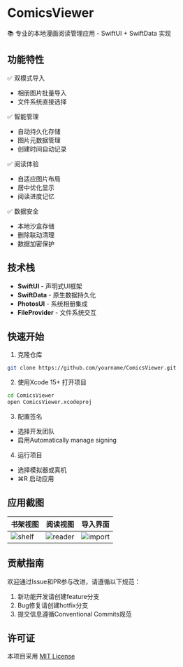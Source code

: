 # ComicsViewer

📚 专业的本地漫画阅读管理应用 - SwiftUI + SwiftData 实现

## 功能特性

✅ 双模式导入
- 相册图片批量导入
- 文件系统直接选择

✅ 智能管理
- 自动持久化存储
- 图片元数据管理
- 创建时间自动记录

✅ 阅读体验
- 自适应图片布局
- 居中优化显示
- 阅读进度记忆

✅ 数据安全
- 本地沙盒存储
- 删除联动清理
- 数据加密保护

## 技术栈

- **SwiftUI** - 声明式UI框架
- **SwiftData** - 原生数据持久化
- **PhotosUI** - 系统相册集成
- **FileProvider** - 文件系统交互

## 快速开始

1. 克隆仓库
```bash
git clone https://github.com/yourname/ComicsViewer.git
```

2. 使用Xcode 15+ 打开项目
```bash
cd ComicsViewer
open ComicsViewer.xcodeproj
```

3. 配置签名
- 选择开发团队
- 启用Automatically manage signing

4. 运行项目
- 选择模拟器或真机
- ⌘R 启动应用

## 应用截图

| 书架视图 | 阅读视图 | 导入界面 |
|---------|---------|---------|
| ![shelf](screenshots/shelf.png) | ![reader](screenshots/reader.png) | ![import](screenshots/import.png) |

## 贡献指南

欢迎通过Issue和PR参与改进，请遵循以下规范：
1. 新功能开发请创建feature分支
2. Bug修复请创建hotfix分支
3. 提交信息遵循Conventional Commits规范

## 许可证

本项目采用 [MIT License](LICENSE)